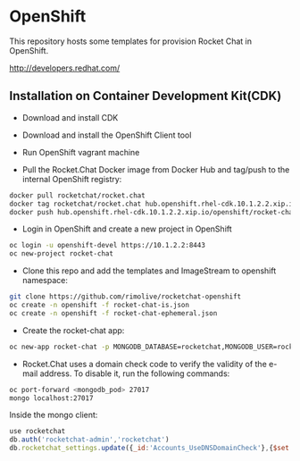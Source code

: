 # OpenShift

This repository hosts some templates for provision Rocket Chat in OpenShift.

<http://developers.redhat.com/>

## Installation on Container Development Kit(CDK)

- Download and install CDK

- Download and install the OpenShift Client tool

- Run OpenShift vagrant machine

- Pull the Rocket.Chat Docker image from Docker Hub and tag/push to the internal OpenShift registry:

```bash
docker pull rocketchat/rocket.chat
docker tag rocketchat/rocket.chat hub.openshift.rhel-cdk.10.1.2.2.xip.io/openshift/rocket-chat
docker push hub.openshift.rhel-cdk.10.1.2.2.xip.io/openshift/rocket-chat
```

- Login in OpenShift and create a new project in OpenShift

```bash
oc login -u openshift-devel https://10.1.2.2:8443
oc new-project rocket-chat
```

- Clone this repo and add the templates and ImageStream to openshift namespace:

```bash
git clone https://github.com/rimolive/rocketchat-openshift
oc create -n openshift -f rocket-chat-is.json
oc create -n openshift -f rocket-chat-ephemeral.json
```

- Create the rocket-chat app:

```bash
oc new-app rocket-chat -p MONGODB_DATABASE=rocketchat,MONGODB_USER=rocketchat-admin,MONGODB_PASS=rocketchat
```

- Rocket.Chat uses a domain check code to verify the validity of the e-mail address. To disable it, run the following commands:

```bash
oc port-forward <mongodb_pod> 27017
mongo localhost:27017
```

Inside the mongo client:

```js
use rocketchat
db.auth('rocketchat-admin','rocketchat')
db.rocketchat_settings.update({_id:'Accounts_UseDNSDomainCheck'},{$set:{value:false}})
```
